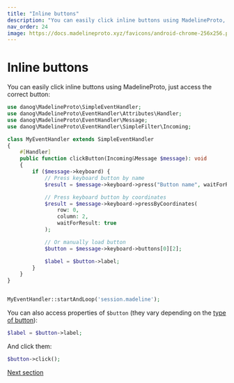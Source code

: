 ```yaml
---
title: "Inline buttons"
description: "You can easily click inline buttons using MadelineProto, just access the correct button:"
nav_order: 24
image: https://docs.madelineproto.xyz/favicons/android-chrome-256x256.png
---
```

# Inline buttons

You can easily click inline buttons using MadelineProto, just access the correct button:

```php
use danog\MadelineProto\SimpleEventHandler;
use danog\MadelineProto\EventHandler\Attributes\Handler;
use danog\MadelineProto\EventHandler\Message;
use danog\MadelineProto\EventHandler\SimpleFilter\Incoming;

class MyEventHandler extends SimpleEventHandler
{
    #[Handler]
    public function clickButton(Incoming&Message $message): void
    {
        if ($message->keyboard) {
            // Press keyboard button by name
            $result = $message->keyboard->press("Button name", waitForResult: true);

            // Press keyboard button by coordinates
            $result = $message->keyboard->pressByCoordinates(
                row: 0,
                column: 2,
                waitForResult: true
            );

            // Or manually load button
            $button = $message->keyboard->buttons[0][2];

            $label = $button->label;
        }
    }
}


MyEventHandler::startAndLoop('session.madeline');
```

You can also access properties of `$button` (they vary depending on the [type of button](https://docs.madelineproto.xyz/API_docs/types/KeyboardButton.html)):

```php
$label = $button->label;
```

And click them:

```php
$button->click();
```

<a href="https://docs.madelineproto.xyz/docs/SECRET_CHATS.html">Next section</a>